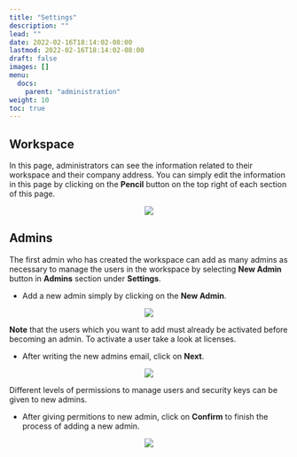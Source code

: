 ```yaml
---
title: "Settings"
description: ""
lead: ""
date: 2022-02-16T18:14:02-08:00
lastmod: 2022-02-16T18:14:02-08:00
draft: false
images: []
menu:
  docs:
    parent: "administration"
weight: 10
toc: true
---
```


## Workspace

In this page, administrators can see the information related to their workspace and their company address.
You can simply edit the information in this page by clicking on the **Pencil** button on the top right of each section of this page.

<p align="center">
    <img src="/images/vendor/Panel/workspace.png">
</p>

## Admins

The first admin who has created the workspace can add as many admins as necessary to manage the users in the workspace by selecting **New Admin** button in
**Admins** section under **Settings**.

* Add a new admin simply by clicking on the **New Admin**.

<p align="center">
    <img src="/images/vendor/Panel/add_admin_1.png">
</p>

**Note** that the users which you want to add must already be activated before becoming an admin. To activate a user take a look at licenses.

* After writing the new admins email, click on **Next**.

<p align="center">
    <img src="/images/vendor/Panel/add_admin_2.png">
</p>

Different levels of permissions to manage users and security keys can be given to new admins.

* After giving permitions to new admin, click on **Confirm** to finish the process of adding a new admin.

<p align="center">
    <img src="/images/vendor/Panel/add_admin_3.png">
</p>
